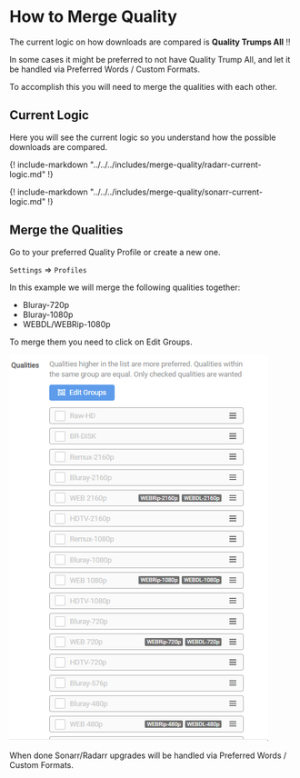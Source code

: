 # How to Merge Quality

The current logic on how downloads are compared is **Quality Trumps All** :bangbang:

In some cases it might be preferred to not have Quality Trump All, and let it be handled via Preferred Words / Custom Formats.

To accomplish this you will need to merge the qualities with each other.

## Current Logic

Here you will see the current logic so you understand how the possible downloads are compared.

{! include-markdown "../../../includes/merge-quality/radarr-current-logic.md" !}
<!-- --8<-- "includes/merge-quality/radarr-current-logic.md" -->

{! include-markdown "../../../includes/merge-quality/sonarr-current-logic.md" !}
<!-- --8<-- "includes/merge-quality/sonarr-current-logic.md" -->

## Merge the Qualities

Go to your preferred Quality Profile or create a new one.

`Settings` => `Profiles`

In this example we will merge the following qualities together:

- Bluray-720p
- Bluray-1080p
- WEBDL/WEBRip-1080p

To merge them you need to click on Edit Groups.

![!Merge Qualities](images/merge.gif)

When done Sonarr/Radarr upgrades will be handled via Preferred Words / Custom Formats.

